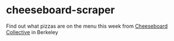 # cheeseboard-scraper
Find out what pizzas are on the menu this week from [Cheeseboard Collective](https://cheeseboardcollective.coop/pizza/) in Berkeley
